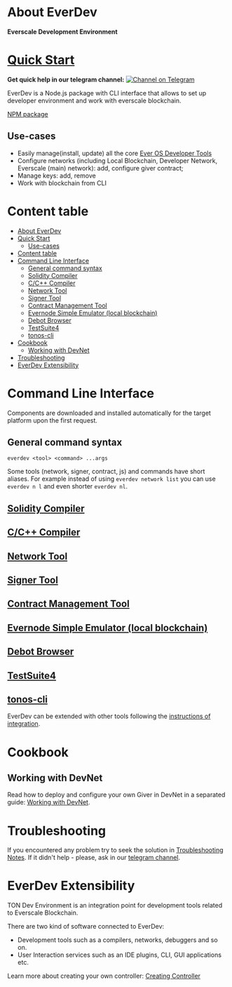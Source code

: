 # About EverDev

**Everscale Development Environment**
# [Quick Start](docs/guides/quick-start.md)

**Get quick help in our telegram channel:**
[![Channel on Telegram](https://img.shields.io/badge/chat-on%20telegram-9cf.svg)](https://t.me/ever\_sdk)

EverDev is a Node.js package with CLI interface that allows to set up developer environment and work with everscale blockchain. 

[NPM package](https://www.npmjs.com/package/everdev)

## Use-cases

* Easily manage(install, update) all the core [Ever OS Developer Tools](https://everos.dev)
* Configure networks (including Local Blockchain, Developer Network, Everscale (main) network): add, configure giver contract;
* Manage keys: add, remove
* Work with blockchain from CLI
  

# Content table
- [About EverDev](#about-everdev)
- [Quick Start](#quick-start)
  - [Use-cases](#use-cases)
- [Content table](#content-table)
- [Command Line Interface](#command-line-interface)
  - [General command syntax](#general-command-syntax)
  - [Solidity Compiler](#solidity-compiler)
  - [C/C++ Compiler](#cc-compiler)
  - [Network Tool](#network-tool)
  - [Signer Tool](#signer-tool)
  - [Contract Management Tool](#contract-management-tool)
  - [Evernode Simple Emulator (local blockchain)](#evernode-simple-emulator-local-blockchain)
  - [Debot Browser](#debot-browser)
  - [TestSuite4](#testsuite4)
  - [tonos-cli](#tonos-cli)
- [Cookbook](#cookbook)
  - [Working with DevNet](#working-with-devnet)
- [Troubleshooting](#troubleshooting)
- [EverDev Extensibility](#everdev-extensibility)

# Command Line Interface

Components are downloaded and installed automatically for the target platform upon the first request.

## General command syntax

```shell
everdev <tool> <command> ...args
```

Some tools (network, signer, contract, js) and commands have short aliases. For example instead of using `everdev network list` you can use `everdev n l` and even shorter `everdev nl`.

## [Solidity Compiler](docs/command-line-interface/solidity.md)
## [C/C++ Compiler](docs/command-line-interface/c.md)
## [Network Tool](docs/command-line-interface/network-tool.md) 
## [Signer Tool](docs/command-line-interface/signer-tool.md) 
##  [Contract Management Tool](docs/command-line-interface/contract-management.md)

## [Evernode Simple Emulator (local blockchain)](docs/command-line-interface/evernode-platform-startup-edition-se.md) 
## [Debot Browser](docs/command-line-interface/debrowser.md) 
## [TestSuite4](docs/command-line-interface/testsuite4.md) 
## [tonos-cli](https://github.com/tonlabs/tonos-cli) 

EverDev can be extended with other tools following the [instructions of integration](#everdev-extensibility).


# Cookbook
## Working with DevNet

Read how to deploy and configure your own Giver in DevNet in a separated guide: [Working with DevNet](docs/guides/work-with-devnet.md).

# Troubleshooting

If you encountered any problem try to seek the solution in [Troubleshooting Notes](docs/troubleshooting.md). If it didn't help - please, ask in our [telegram channel](https://t.me/ever\_sdk).

# EverDev Extensibility

TON Dev Environment is an integration point for development tools related to Everscale Blockchain.

There are two kind of software connected to EverDev:

* Development tools such as a compilers, networks, debuggers and so on.
* User Interaction services such as an IDE plugins, CLI, GUI applications etc.

Learn more about creating your own controller: [Creating Controller](docs/guides/creating-controller.md)